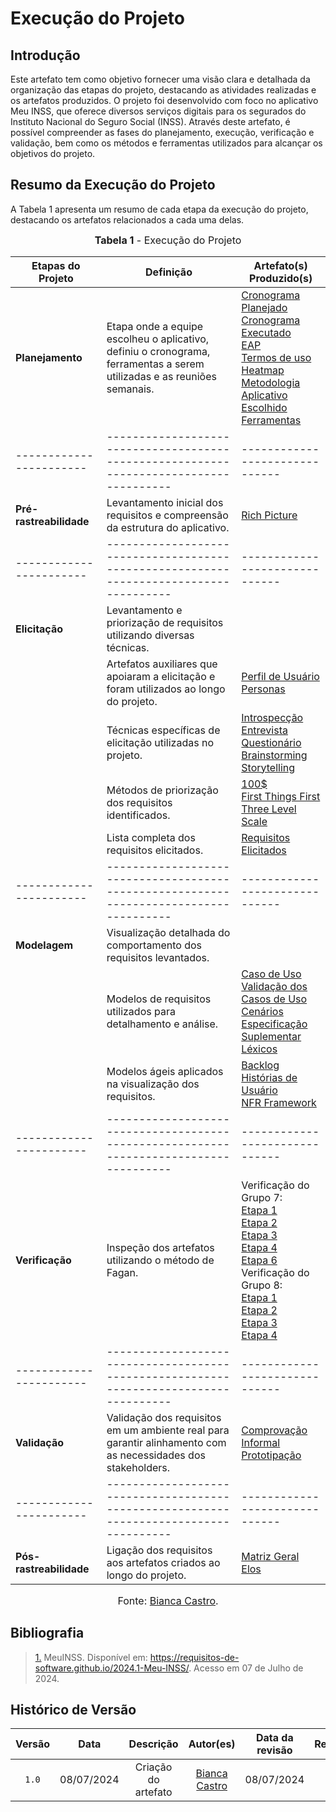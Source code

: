 # Execução do Projeto

## Introdução

Este artefato tem como objetivo fornecer uma visão clara e detalhada da organização das etapas do projeto, destacando as atividades realizadas e os artefatos produzidos. O projeto foi desenvolvido com foco no aplicativo Meu INSS, que oferece diversos serviços digitais para os segurados do Instituto Nacional do Seguro Social (INSS). Através deste artefato, é possível compreender as fases do planejamento, execução, verificação e validação, bem como os métodos e ferramentas utilizados para alcançar os objetivos do projeto.

## Resumo da Execução do Projeto

A Tabela 1 apresenta um resumo de cada etapa da execução do projeto, destacando os artefatos relacionados a cada uma delas.

<font size="3"><p style="text-align: center"><b>Tabela 1</b> - Execução do Projeto</p></font>

| **Etapas do Projeto** | **Definição** | **Artefato(s) Produzido(s)** |
|-----------------------|---------------|------------------------------|
| **Planejamento** | Etapa onde a equipe escolheu o aplicativo, definiu o cronograma, ferramentas a serem utilizadas e as reuniões semanais. | [Cronograma Planejado](https://requisitos-de-software.github.io/2024.1-Meu-INSS/planejamento/cronograma_planejado/) <br> [Cronograma Executado](https://requisitos-de-software.github.io/2024.1-Meu-INSS/planejamento/cronograma_executado/) <br> [EAP](https://requisitos-de-software.github.io/2024.1-Meu-INSS/planejamento/EAP/)<br> [Termos de uso](https://requisitos-de-software.github.io/2024.1-Meu-INSS/planejamento/copia_termo_de_uso/) <br> [Heatmap](https://requisitos-de-software.github.io/2024.1-Meu-INSS/planejamento/heatmap/)<br> [Metodologia](https://requisitos-de-software.github.io/2024.1-Meu-INSS/planejamento/metodologia/) <br> [Aplicativo Escolhido](https://requisitos-de-software.github.io/2024.1-Meu-INSS/planejamento/aplicativo_avaliados/) <br> [Ferramentas](https://requisitos-de-software.github.io/2024.1-Meu-INSS/planejamento/ferramentas/) |
|-----------------------|--------------------------------------------------------------------------------------|------------------------------|
| **Pré-rastreabilidade** | Levantamento inicial dos requisitos e compreensão da estrutura do aplicativo. | [Rich Picture](https://requisitos-de-software.github.io/2024.1-Meu-INSS/pre-rastreabilidade/rich_picture/) |
|-----------------------|--------------------------------------------------------------------------------------|------------------------------|
| **Elicitação** | Levantamento e priorização de requisitos utilizando diversas técnicas. |  |
|                         | Artefatos auxiliares que apoiaram a elicitação e foram utilizados ao longo do projeto. | [Perfil de Usuário](https://requisitos-de-software.github.io/2024.1-Meu-INSS/elicitacao/perfil_de_Usuario/) <br> [Personas](https://requisitos-de-software.github.io/2024.1-Meu-INSS/elicitacao/personas/) |
|                         | Técnicas específicas de elicitação utilizadas no projeto. | [Introspecção](https://requisitos-de-software.github.io/2024.1-Meu-INSS/elicitacao/Introspeccao/) <br>[Entrevista](https://requisitos-de-software.github.io/2024.1-Meu-INSS/elicitacao/entrevista/) <br>[Questionário](https://requisitos-de-software.github.io/2024.1-Meu-INSS/elicitacao/questionario/) <br> [Brainstorming](https://requisitos-de-software.github.io/2024.1-Meu-INSS/elicitacao/brainStorm/) <br> [Storytelling](https://requisitos-de-software.github.io/2024.1-Meu-INSS/elicitacao/storytelling/) |
|                         | Métodos de priorização dos requisitos identificados. | [100$](https://requisitos-de-software.github.io/2024.1-Meu-INSS/elicitacao/Prioriza%C3%A7%C3%A3o/100%24/) <br> [First Things First](https://requisitos-de-software.github.io/2024.1-Meu-INSS/elicitacao/Prioriza%C3%A7%C3%A3o/first_things/) <br> [Three Level Scale](https://requisitos-de-software.github.io/2024.1-Meu-INSS/elicitacao/Prioriza%C3%A7%C3%A3o/threelevelscale/) |
|                         | Lista completa dos requisitos elicitados. | [Requisitos Elicitados](https://requisitos-de-software.github.io/2024.1-Meu-INSS/elicitacao/requisitosElicitados/) |
|-----------------------|--------------------------------------------------------------------------------------|------------------------------|
| **Modelagem** | Visualização detalhada do comportamento dos requisitos levantados. |  |
|               | Modelos de requisitos utilizados para detalhamento e análise. | [Caso de Uso](https://requisitos-de-software.github.io/2024.1-Meu-INSS/modelagem/useCase/) <br> [Validação dos Casos de Uso](https://requisitos-de-software.github.io/2024.1-Meu-INSS/modelagem/validusecase/)<br> [Cenários](https://requisitos-de-software.github.io/2024.1-Meu-INSS/modelagem/cenarios/) <br> [Especificação Suplementar](https://requisitos-de-software.github.io/2024.1-Meu-INSS/modelagem/specSuplementar/) <br> [Léxicos](https://requisitos-de-software.github.io/2024.1-Meu-INSS/modelagem/lexicos/) |
|               | Modelos ágeis aplicados na visualização dos requisitos. | [Backlog](https://requisitos-de-software.github.io/2024.1-Meu-INSS/modelagem/Agil/backlog/) <br> [Histórias de Usuário](https://requisitos-de-software.github.io/2024.1-Meu-INSS/modelagem/Agil/historia_de_usuario/) <br> [NFR Framework](https://requisitos-de-software.github.io/2024.1-Meu-INSS/modelagem/Agil/nfr2/) |
|-----------------------|--------------------------------------------------------------------------------------|------------------------------|
| **Verificação** | Inspeção dos artefatos utilizando o método de Fagan. | Verificação do Grupo 7: <br> [Etapa 1](https://requisitos-de-software.github.io/2024.1-Meu-INSS/verificacao/inspecoes/grupo7/entrega1/) <br> [Etapa 2](https://requisitos-de-software.github.io/2024.1-Meu-INSS/verificacao/inspecoes/grupo7/entrega2/) <br> [Etapa 3](https://requisitos-de-software.github.io/2024.1-Meu-INSS/verificacao/inspecoes/grupo7/entrega3/) <br> [Etapa 4](https://requisitos-de-software.github.io/2024.1-Meu-INSS/verificacao/inspecoes/grupo7/entrega4/) <br> [Etapa 6](https://requisitos-de-software.github.io/2024.1-Meu-INSS/verificacao/inspecoes/grupo7/entrega5/) <br> Verificação do Grupo 8: <br> [Etapa 1](https://requisitos-de-software.github.io/2024.1-Meu-INSS/verificacao/inspecoes/grupo8/entrega1/) <br> [Etapa 2](https://requisitos-de-software.github.io/2024.1-Meu-INSS/verificacao/inspecoes/grupo8/entrega2/) <br> [Etapa 3](https://requisitos-de-software.github.io/2024.1-Meu-INSS/verificacao/inspecoes/grupo8/entrega3/) <br> [Etapa 4](https://requisitos-de-software.github.io/2024.1-Meu-INSS/verificacao/inspecoes/grupo8/entrega4/) |
|-----------------------|--------------------------------------------------------------------------------------|------------------------------|
| **Validação** | Validação dos requisitos em um ambiente real para garantir alinhamento com as necessidades dos stakeholders. | [Comprovação Informal](https://requisitos-de-software.github.io/2024.1-Meu-INSS/verificacao/validacao/verificaInformal/) <br> [Prototipação](https://requisitos-de-software.github.io/2024.1-Meu-INSS/verificacao/validacao/prototipo/) |
|-----------------------|--------------------------------------------------------------------------------------|------------------------------|
| **Pós-rastreabilidade** | Ligação dos requisitos aos artefatos criados ao longo do projeto. | [Matriz Geral](https://requisitos-de-software.github.io/2024.1-Meu-INSS/rastreabilidade/matriz/) <br> [Elos](https://requisitos-de-software.github.io/2024.1-Meu-INSS/rastreabilidade/Elos/) |

<font size="3"><p style="text-align: center">Fonte: [Bianca Castro](https://github.com/BiancaPatrocinio7).</p></font>


## Bibliografia

> <a id="QT1" href="#anchor_1">1.</a> MeuINSS. Disponível em: https://requisitos-de-software.github.io/2024.1-Meu-INSS/. Acesso em 07 de Julho de 2024.

## Histórico de Versão

| Versão | Data | Descrição | Autor(es) | Data da revisão | Revisor(es) |
| :--: | :--: | :--: | :--: | :--: | :--: |
| `1.0`  | 08/07/2024 | Criação do artefato| [Bianca Castro](https://github.com/BiancaPatrocinio7)| 08/07/2024 |[Paulo Borba](https://github.com/paulohborba)  |